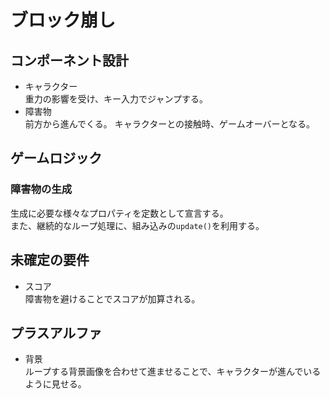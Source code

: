 # ブロック崩し


## コンポーネント設計

-   キャラクター<br>
    重力の影響を受け、キー入力でジャンプする。
-   障害物<br>
    前方から進んでくる。
    キャラクターとの接触時、ゲームオーバーとなる。

## ゲームロジック

### 障害物の生成

生成に必要な様々なプロパティを定数として宣言する。<br>
また、継続的なループ処理に、組み込みの`update()`を利用する。

## 未確定の要件
-   スコア<br>
    障害物を避けることでスコアが加算される。

## プラスアルファ
-   背景<br>
    ループする背景画像を合わせて進ませることで、キャラクターが進んでいるように見せる。
